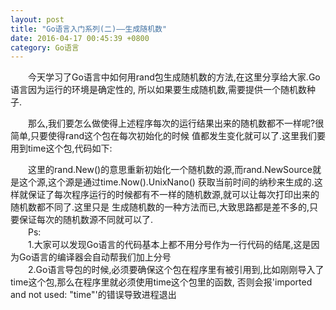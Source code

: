 ```yaml
---
layout: post
title: "Go语言入门系列(二)——生成随机数"
date: 2016-04-17 00:45:39 +0800
category: Go语言
---
```

<p>
　　今天学习了Go语言中如何用rand包生成随机数的方法,在这里分享给大家.Go语言因为运行的环境是确定性的,
所以如果要生成随机数,需要提供一个随机数种子.

　　那么,我们要怎么做使得上述程序每次的运行结果出来的随机数都不一样呢?很简单,只要使得rand这个包在每次初始化的时候
值都发生变化就可以了.这里我们要用到time这个包,代码如下:

　　这里的rand.New()的意思重新初始化一个随机数的源,而rand.NewSource就是这个源,这个源是通过time.Now().UnixNano()
获取当前时间的纳秒来生成的.这样就保证了每次程序运行的时候都有不一样的随机数源,就可以让每次打印出来的随机数都不同了.这里只是
生成随机数的一种方法而已,大致思路都是差不多的,只要保证每次的随机数源不同就可以了.<br />
　　Ps:<br/>
　　1.大家可以发现Go语言的代码基本上都不用分号作为一行代码的结尾,这是因为Go语言的编译器会自动帮我们加上分号<br/>
　　2.Go语言导包的时候,必须要确保这个包在程序里有被引用到,比如刚刚导入了time这个包,那么在程序里就必须使用time这个包里的函数,
否则会报'imported and not used: "time"'的错误导致进程退出
</p>